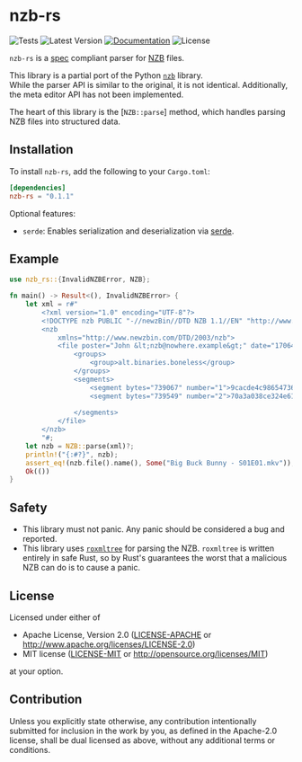 nzb-rs
========

![Tests](https://img.shields.io/github/actions/workflow/status/Ravencentric/nzb-rs/tests.yml?label=tests&link=https%3A%2F%2Fgithub.com%2FRavencentric%2Fnzb-rs%2Factions%2Fworkflows%2Ftests.yml)
![Latest Version](https://img.shields.io/crates/v/nzb-rs?link=https%3A%2F%2Fcrates.io%2Fcrates%2Fnzb-rs)
[![Documentation](https://docs.rs/nzb-rs/badge.svg)](https://docs.rs/nzb-rs)
![License](https://img.shields.io/crates/l/nzb-rs)

`nzb-rs` is a [spec](https://sabnzbd.org/wiki/extra/nzb-spec) compliant parser for [NZB](https://en.wikipedia.org/wiki/NZB) files.

This library is a partial port of the Python [`nzb`](https://pypi.org/project/nzb/) library.  
While the parser API is similar to the original, it is not identical. Additionally, the meta editor API has not been implemented.

The heart of this library is the [`NZB::parse`] method, which handles parsing NZB files into structured data.

## Installation

To install `nzb-rs`, add the following to your `Cargo.toml`:

```toml
[dependencies]
nzb-rs = "0.1.1"
```

Optional features:

- `serde`: Enables serialization and deserialization via [serde](https://crates.io/crates/serde).

## Example

```rust
use nzb_rs::{InvalidNZBError, NZB};

fn main() -> Result<(), InvalidNZBError> {
    let xml = r#"
        <?xml version="1.0" encoding="UTF-8"?>
        <!DOCTYPE nzb PUBLIC "-//newzBin//DTD NZB 1.1//EN" "http://www.newzbin.com/DTD/nzb/nzb-1.1.dtd">
        <nzb
            xmlns="http://www.newzbin.com/DTD/2003/nzb">
            <file poster="John &lt;nzb@nowhere.example&gt;" date="1706440708" subject="[1/1] - &quot;Big Buck Bunny - S01E01.mkv&quot; yEnc (1/2) 1478616">
                <groups>
                    <group>alt.binaries.boneless</group>
                </groups>
                <segments>
                    <segment bytes="739067" number="1">9cacde4c986547369becbf97003fb2c5-9483514693959@example</segment>
                    <segment bytes="739549" number="2">70a3a038ce324e618e2751e063d6a036-7285710986748@example</segment>
    
                </segments>
            </file>
        </nzb>
        "#;
    let nzb = NZB::parse(xml)?;
    println!("{:#?}", nzb);
    assert_eq!(nzb.file().name(), Some("Big Buck Bunny - S01E01.mkv"));
    Ok(())
}

```

## Safety

- This library must not panic. Any panic should be considered a bug and reported.
- This library uses [`roxmltree`](https://crates.io/crates/roxmltree) for parsing the NZB. `roxmltree` is written entirely in safe Rust, so by Rust's guarantees the worst that a malicious NZB can do is to cause a panic.

## License

Licensed under either of

 * Apache License, Version 2.0
   ([LICENSE-APACHE](https://github.com/Ravencentric/nzb-rs/blob/main/LICENSE-APACHE) or http://www.apache.org/licenses/LICENSE-2.0)
 * MIT license
   ([LICENSE-MIT](https://github.com/Ravencentric/nzb-rs/blob/main/LICENSE-MIT) or http://opensource.org/licenses/MIT)

at your option.

## Contribution

Unless you explicitly state otherwise, any contribution intentionally submitted
for inclusion in the work by you, as defined in the Apache-2.0 license, shall be
dual licensed as above, without any additional terms or conditions.
